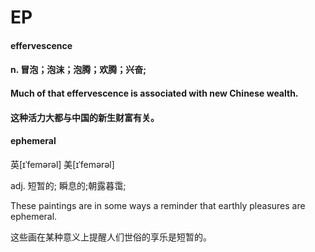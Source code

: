 # EP

#### 

#### effervescence	

#### n.	冒泡；泡沫；泡腾；欢腾；兴奋;

#### Much of that effervescence is associated with new Chinese wealth.

#### 这种活力大都与中国的新生财富有关。

#### ephemeral	

英\[ɪˈfemərəl\] 美\[ɪˈfemərəl\]

adj.	短暂的; 瞬息的;朝露暮霭;

These paintings are in some ways a reminder that earthly pleasures are ephemeral.

这些画在某种意义上提醒人们世俗的享乐是短暂的。

